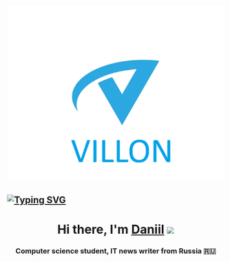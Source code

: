 # ![LOGO](https://github.com/EmpirePlayer/villon_rp/blob/main/VILLON_LOGO.png)
## [![Typing SVG](https://readme-typing-svg.herokuapp.com?color=%2336BCF7&lines=Villon+Role+Play)](https://git.io/typing-svg)

<h1 align="center">Hi there, I'm <a href="https://daniilshat.ru/" target="_blank">Daniil</a> 
<img src="https://github.com/blackcater/blackcater/raw/main/images/Hi.gif" height="32"/></h1>
<h3 align="center">Computer science student, IT news writer from Russia 🇷🇺</h3>
